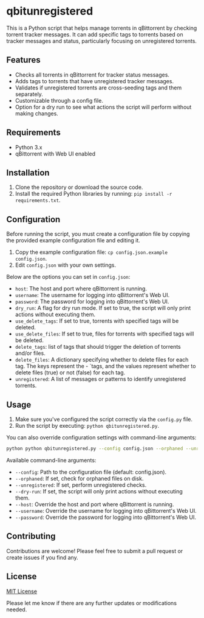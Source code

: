 # qbitunregistered

This is a Python script that helps manage torrents in qBittorrent by checking torrent tracker messages. It can add specific tags to torrents based on tracker messages and status, particularly focusing on unregistered torrents.

## Features

- Checks all torrents in qBittorrent for tracker status messages.
- Adds tags to torrents that have unregistered tracker messages.
- Validates if unregistered torrents are cross-seeding tags and them separately.
- Customizable through a config file.
- Option for a dry run to see what actions the script will perform without making changes.

## Requirements

- Python 3.x
- qBittorrent with Web UI enabled

## Installation

1. Clone the repository or download the source code.
2. Install the required Python libraries by running: `pip install -r requirements.txt`.

## Configuration

Before running the script, you must create a configuration file by copying the provided example configuration file and editing it.

1. Copy the example configuration file: `cp config.json.example config.json`.
2. Edit `config.json` with your own settings.

Below are the options you can set in `config.json`:

- `host`: The host and port where qBittorrent is running.
- `username`: The username for logging into qBittorrent's Web UI.
- `password`: The password for logging into qBittorrent's Web UI.
- `dry_run`: A flag for dry run mode. If set to true, the script will only print actions without executing them. 
- `use_delete_tags`: If set to true, torrents with specified tags will be deleted.
- `use_delete_files`: If set to true, files for torrents with specified tags will be deleted.
- `delete_tags`: list of tags that should trigger the deletion of torrents and/or files.
- `delete_files`: A dictionary specifying whether to delete files for each tag. The keys represent the - `tags, and the values represent whether to delete files (true) or not (false) for each tag.
- `unregistered`: A list of messages or patterns to identify unregistered torrents.

## Usage

1. Make sure you've configured the script correctly via the `config.py` file.
2. Run the script by executing: `python qbitunregistered.py`.

You can also override configuration settings with command-line arguments:

```sh
python python qbitunregistered.py --config config.json --orphaned --unregistered --dry-run --host "localhost:8080" --username "admin" --password "password"
```

Available command-line arguments:

- `--config`: Path to the configuration file (default: config.json).
- `--orphaned`: If set, check for orphaned files on disk.
- `--unregistered`: If set, perform unregistered checks.
- `--dry-run`: If set, the script will only print actions without executing them.
- `--host`: Override the host and port where qBittorrent is running.
- `--username`: Override the username for logging into qBittorrent's Web UI.
- `--password`: Override the password for logging into qBittorrent's Web UI.

## Contributing

Contributions are welcome! Please feel free to submit a pull request or create issues if you find any.

## License

[MIT License](LICENSE)

Please let me know if there are any further updates or modifications needed.